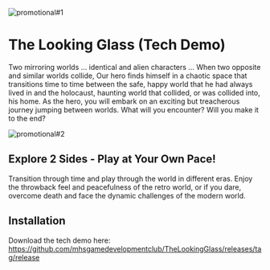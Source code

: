 ![promotional#1](https://github.com/mhsgamedevelopmentclub/TheLookingGlass/blob/main/promotional#1.png?raw=true)
# The Looking Glass (Tech Demo)
Two mirroring worlds … identical and alien characters … When two opposite and similar worlds collide, Our hero finds himself in a chaotic space that transitions time to time between the safe, happy world that he had always lived in and the holocaust, haunting world that collided, or was collided into, his home. As the hero, you will embark on an exciting but treacherous journey jumping between worlds. What will you encounter? Will you make it to the end?

![promotional#2](https://github.com/mhsgamedevelopmentclub/TheLookingGlass/blob/main/promotional#2.png?raw=true)
## Explore 2 Sides - Play at Your Own Pace!
Transition through time and play through the world in different eras. Enjoy the throwback feel and peacefulness of the retro world, or if you dare, overcome death and face the dynamic challenges of the modern world.

## Installation
Download the tech demo here: https://github.com/mhsgamedevelopmentclub/TheLookingGlass/releases/tag/release
